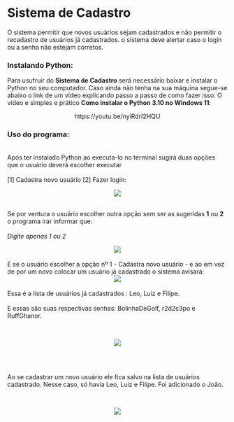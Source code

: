 # Sistema de Cadastro
O sistema permitir que novos usuários sejam cadastrados e não permitir o recadastro de usuários já cadastrados. o sistema deve alertar caso o login ou a senha não estejam corretos.

### Instalando Python:
Para usufruir do **Sistema de Cadastro** será necessário baixar e instalar o Python no seu computador. Caso ainda não tenha na sua máquina segue-se abaixo o link de um vídeo explicando passo a passo de como fazer isso. O vídeo e simples e prático **Como instalar o Python 3.10 no Windows 11**:

<div align="center">
  https://youtu.be/nyiRdrI2HQU
</div>

### Uso do programa:
<br>Após ter instalado Python ao executa-lo no terminal sugirá duas opções que o usuário deverá escolher executar </br>
<br> [1] Cadastra novo usuário [2] Fazer login:</br>
<div align="center">
<img src="https://user-images.githubusercontent.com/126103951/230150017-df01199a-95b3-4008-89dc-e6b9de431a9b.png"/>
</div>

<br> Se por ventura o usuário escolher outra opção sem ser as sugeridas **1** ou **2** o programa irar informar que:</br>
<br> *Digite apenas 1 ou 2* </br>

<div align="center">
<img src="https://user-images.githubusercontent.com/126103951/230152158-93358780-f650-4060-8692-98fb0818c94f.png"/>
</div>
<br>E se o usuário escolher a opção nº 1 - Cadastra novo usuário - e ao em vez de por um novo colocar um usuário já cadastrado o sistema avisará:</br> 

<div align="center">
<img src="https://user-images.githubusercontent.com/126103951/230156448-44040bc1-d8a5-4afe-990d-4b9dbb6c2c7b.png"/>
</div>
<br> Essa é a lista de usuários já cadastrados : Leo, Luiz e Filipe. </br>
<br> E essas são suas respectivas senhas: BolinhaDeGolf, r2d2c3po e RuffGhanor. </br>

<br> <div align="center">
<img src="https://user-images.githubusercontent.com/126103951/230161432-137374c9-f722-4407-ae85-fefcdc120f1e.png"/>
</div> </br>

<br> Ao se cadastrar um novo usuário ele fica salvo na lista de usuários cadastrado. Nesse caso, só havia Leo, Luiz e Filipe. Foi adicionado o João. </br>

<br> <div align="center">
<img src="https://user-images.githubusercontent.com/126103951/230163070-f3344506-e264-49a3-99d0-e91906e3dc7b.png"/>
</div> </br>



